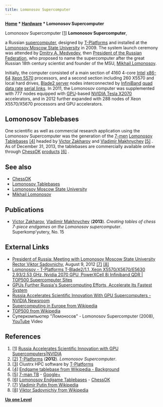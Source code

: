 ```yaml
---
title: Lomonosov Supercomputer
---
```

**[Home](Home "Home") \* [Hardware](Hardware "Hardware") \* Lomonosov Supercomputer**



 [](http://www.nvidia.in/object/nvidia-russia-supercomputer-press-20110615-in.html) Lomonosov Supercomputer <a id="cite-note-1" href="#cite-ref-1">[1]</a> 
**Lomonosov Supercomputer**,  

a Russian [supercomputer](https://en.wikipedia.org/wiki/Supercomputer), designed by [T-Platforms](https://en.wikipedia.org/wiki/T-Platforms) and installed at the [Lomonosov Moscow State University](Moscow_State_University "Moscow State University") in 2009. The system launch ceremony was attended by [Dmitry A. Medvedev](https://en.wikipedia.org/wiki/Dmitry_Medvedev), then [President of the Russian Federation](https://en.wikipedia.org/wiki/President_of_Russia), who proposed to name the supercomputer after the great Russian 18th century scientist and founder of the MSU, [Mikhail Lomonosov](Mathematician#MLomonosov "Mathematician"). 


Initially, the computer consisted of a main section of 4160 4-core [Intel](Intel "Intel") [x86-64](X86-64 "X86-64") [Xeon 5570](https://en.wikipedia.org/wiki/List_of_Intel_Xeon_microprocessors#.22Gainestown.22_.2845_nm.29) processors, and a second section including 260 X5570 and local hard drives, [Blade2 server](https://en.wikipedia.org/wiki/Blade_server) nodes interconnected by [InfiniBand](https://en.wikipedia.org/wiki/InfiniBand) [quad data rate](https://en.wikipedia.org/wiki/Quad_data_rate) [serial links](https://en.wikipedia.org/wiki/Serial_communication). In 2011, the Lomonosov computer was supplemented with 777 nodes equipped with [GPU](GPU "GPU")-based [NVIDIA Tesla X2070](https://en.wikipedia.org/wiki/Tesla_%28microarchitecture%29) accelerators, and in 2012 further expanded with 288 nodes of Xeon X5570/X5670 processors and GPU accelerators. 



## Lomonosov Tablebases


One scientific as well as commercial research application using the Lomonosov Supercomputer was the generation of the [7-men](Endgame_Tablebases#7-men "Endgame Tablebases") [Lomonosov Tablebases](Lomonosov_Tablebases "Lomonosov Tablebases") <a id="cite-note-4" href="#cite-ref-4">[4]</a> headed by [Victor Zakharov](Victor_Zakharov "Victor Zakharov") and [Vladimir Makhnychev](Vladimir_Makhnychev "Vladimir Makhnychev") <a id="cite-note-5" href="#cite-ref-5">[5]</a> . As of December 31, 2013, the tablebases are commercially available online through [ChessOK](ChessOK "ChessOK") [products](ChessOK#Products "ChessOK") <a id="cite-note-6" href="#cite-ref-6">[6]</a> .



## See also


* [ChessOK](ChessOK "ChessOK")
* [Lomonosov Tablebases](Lomonosov_Tablebases "Lomonosov Tablebases")
* [Lomonosov Moscow State University](Moscow_State_University "Moscow State University")
* [Mikhail Lomonosov](Mathematician#MLomonosov "Mathematician")


## Publications


* [Victor Zakharov](Victor_Zakharov "Victor Zakharov"), [Vladimir Makhnychev](Vladimir_Makhnychev "Vladimir Makhnychev") (**2013**). *Creating tables of chess 7-piece endgames on the Lomonosov supercomputer*. Superkomp’yutery, No. 15


## External Links


* [President of Russia: Meeting with Lomonosov Moscow State University Rector Viktor Sadovnichy](http://eng.kremlin.ru/news/4279), August 9, 2012 <a id="cite-note-7" href="#cite-ref-7">[7]</a> <a id="cite-note-8" href="#cite-ref-8">[8]</a>
* [Lomonosov - T-Platforms T-Blade2/1.1, Xeon X5570/X5670/E5630 2.93/2.53 GHz, Nvidia 2070 GPU, PowerXCell 8i Infiniband QDR | TOP500 Supercomputer Sites](http://www.top500.org/system/177421)
* [GPUs Further Russia's Supercomputing Efforts, Accelerate Its Fastest System](http://blogs.nvidia.com/blog/2013/10/02/russia-supercomputers/)
* [Russia Accelerates Scientific Innovation With GPU Supercomputers - NVIDIA Newsroom](http://pressroom.nvidia.com/easyir/customrel.do?easyirid=A0D622CE9F579F09&version=live&releasejsp=release_157&xhtml=true&prid=767897)
* [Supercomputing in Europe from Wikipedia](https://en.wikipedia.org/wiki/Supercomputing_in_Europe)
* [TOP500 from Wikipedia](https://en.wikipedia.org/wiki/TOP500)
* Суперкомпьютер "Ломоносов" - Lomonosov Supercomputer (2008), [YouTube](https://en.wikipedia.org/wiki/YouTube) Video


 
## References


1. <a id="cite-ref-1" href="#cite-note-1">[1]</a> [Russia Accelerates Scientific Innovation with GPU Supercomputers|NVIDIA](http://www.nvidia.in/object/nvidia-russia-supercomputer-press-20110615-in.html)
2. <a id="cite-ref-2" href="#cite-note-2">[2]</a> [T-Platforms](https://en.wikipedia.org/wiki/T-Platforms) (**2012**). *Lomonosov Supercomputer*.
3. <a id="cite-ref-3" href="#cite-note-3">[3]</a> Clustrx HPC software by [T-Platforms](https://en.wikipedia.org/wiki/T-Platforms)
4. <a id="cite-ref-4" href="#cite-note-4">[4]</a> [Endgame tablebase from Wikipedia - Background](https://en.wikipedia.org/wiki/Endgame_tablebase#Background)
5. <a id="cite-ref-5" href="#cite-note-5">[5]</a> [7-man TB](https://plus.google.com/100454521496393505718/posts) - [Google+](https://en.wikipedia.org/wiki/Google%2B)
6. <a id="cite-ref-6" href="#cite-note-6">[6]</a> [Lomonosov Endgame Tablebases](http://chessok.com/?page_id=27966) - [ChessOK](ChessOK "ChessOK")
7. <a id="cite-ref-7" href="#cite-note-7">[7]</a> [Vladimir Putin from Wikipedia](https://en.wikipedia.org/wiki/Vladimir_Putin)
8. <a id="cite-ref-8" href="#cite-note-8">[8]</a> [Viktor Sadovnichiy from Wikipedia](https://en.wikipedia.org/wiki/Viktor_Sadovnichiy)

**[Up one Level](Hardware "Hardware")**







 
